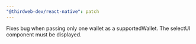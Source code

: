```yaml
---
"@thirdweb-dev/react-native": patch
---
```


Fixes bug when passing only one wallet as a supportedWallet. The selectUI component must be displayed.
